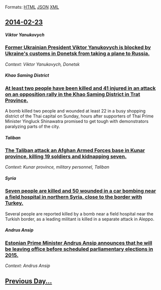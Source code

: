
Formats: [HTML](2014/02/23/index.html)  [JSON](2014/02/23/index.json)  [XML](2014/02/23/index.xml)  

## [2014-02-23](/news/2014/02/23/index.md)

##### Viktor Yanukovych
### [Former Ukrainian President Viktor Yanukovych is blocked by Ukraine's customs in Donetsk from taking a plane to Russia. ](/news/2014/02/23/former-ukrainian-president-viktor-yanukovych-is-blocked-by-ukraine-s-customs-in-donetsk-from-taking-a-plane-to-russia.md)
_Context: Viktor Yanukovych, Donetsk_

##### Khao Saming District
### [At least two people have been killed and 41 injured in an attack on an opposition rally in the Khao Saming District in Trat Province. ](/news/2014/02/23/at-least-two-people-have-been-killed-and-41-injured-in-an-attack-on-an-opposition-rally-in-the-khao-saming-district-in-trat-province.md)
A bomb killed two people and wounded at least 22 in a busy shopping district of the Thai capital on Sunday, hours after supporters of Thai Prime Minister Yingluck Shinawatra promised to get tough with demonstrators paralyzing parts of the city.

##### Taliban
### [The Taliban attack an Afghan Armed Forces base in Kunar province, killing 19 soldiers and kidnapping seven. ](/news/2014/02/23/the-taliban-attack-an-afghan-armed-forces-base-in-kunar-province-killing-19-soldiers-and-kidnapping-seven.md)
_Context: Kunar province, military personnel, Taliban_

##### Syria
### [Seven people are killed and 50 wounded in a car bombing near a field hospital in northern Syria, close to the border with Turkey. ](/news/2014/02/23/seven-people-are-killed-and-50-wounded-in-a-car-bombing-near-a-field-hospital-in-northern-syria-close-to-the-border-with-turkey.md)
Several people are reported killed by a bomb near a field hospital near the Turkish border, as a leading militant is killed in a separate attack in Aleppo.

##### Andrus Ansip
### [Estonian Prime Minister Andrus Ansip announces that he will be leaving office before scheduled parliamentary elections in 2015. ](/news/2014/02/23/estonian-prime-minister-andrus-ansip-announces-that-he-will-be-leaving-office-before-scheduled-parliamentary-elections-in-2015.md)
_Context: Andrus Ansip_

## [Previous Day...](/news/2014/02/22/index.md)

